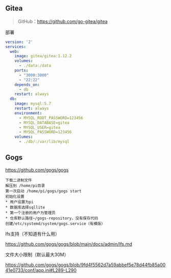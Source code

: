 ## Gitea

> GitHub：https://github.com/go-gitea/gitea

部署 

```yaml
version: '2'
services:
  web:
    image: gitea/gitea:1.12.2
    volumes:
      - ./data:/data
    ports:
      - "3000:3000"
      - "22:22"
    depends_on:
      - db
    restart: always
  db:
    image: mysql:5.7
    restart: always
    environment:
      - MYSQL_ROOT_PASSWORD=123456
      - MYSQL_DATABASE=gitea
      - MYSQL_USER=gitea
      - MYSQL_PASSWORD=123456
    volumes:
      - ./db/:/var/lib/mysql
```



## Gogs

https://github.com/gogs/gogs

```
下载二进制文件
解压到 /home/pi目录
第一次启动 /home/pi/gogs/gogs start
初始化设置 
* 用户设置为pi
* 数据库选择sqllite
* 第一个注册的用户为管理员
* 仓库默认路径~/gogs-repository，没有保存代码
创建/etc/systemd/system/gogs.service（有模版）
```

lfs支持（不知道有什么用）

https://github.com/gogs/gogs/blob/main/docs/admin/lfs.md

文件大小限制（默认最大30M）

https://github.com/gogs/gogs/blob/9fd4f5562d7a59abbef5e78d44fb85a0041e0733/conf/app.ini#L289-L290

